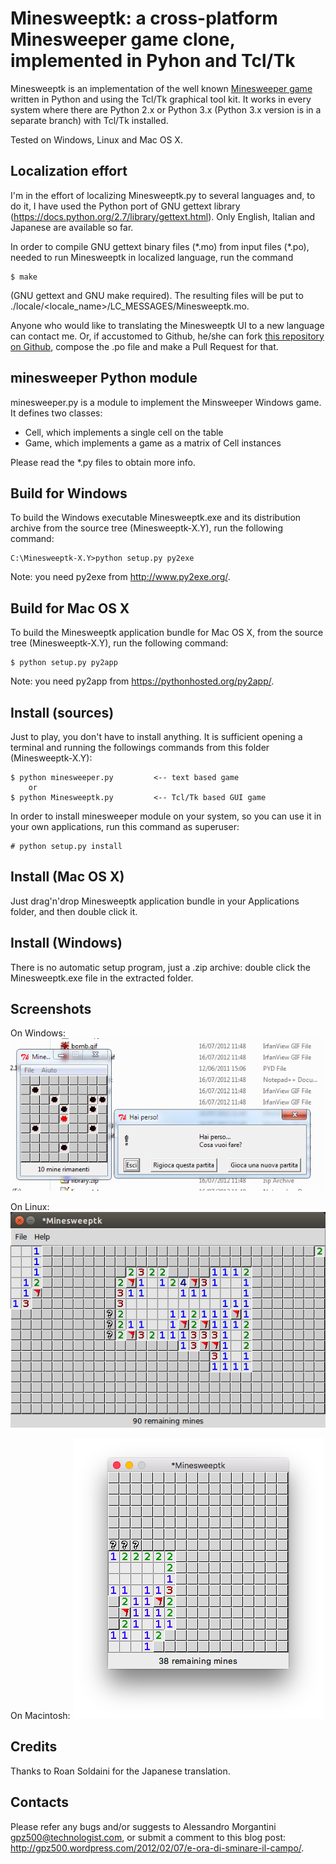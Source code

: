 Minesweeptk: a cross-platform Minesweeper game clone, implemented in Pyhon and Tcl/Tk
=====================================================================================

Minesweeptk is an implementation of the well known [Minesweeper game][1] written
in Python and using the Tcl/Tk graphical tool kit. It works in every system
where there are Python 2.x or Python 3.x (Python 3.x version is in a separate
branch) with Tcl/Tk installed.

Tested on Windows, Linux and Mac OS X.

Localization effort
-------------------

I'm in the effort of localizing Minesweeptk.py to several languages and, to do
it, I have used the Python port of GNU gettext library
(<https://docs.python.org/2.7/library/gettext.html>).
Only English, Italian and Japanese are available so far.

In order to compile GNU gettext binary files (\*.mo) from input files (\*.po),
needed to run Minesweeptk in localized language, run the command

    $ make
    
(GNU gettext and GNU make required). The resulting files will be put to
./locale/&lt;locale_name>/LC_MESSAGES/Minesweeptk.mo.

Anyone who would like to translating the Minesweeptk UI to a new language can
contact me. Or, if accustomed to Github, he/she can fork
[this repository on Github][2], compose the .po file and make a Pull Request for
that.

minesweeper Python module
-------------------------

minesweeper.py is a module to implement the Minsweeper Windows game.
It defines two classes:

- Cell, which implements a single cell on the table
- Game, which implements a game as a matrix of Cell instances

Please read the *.py files to obtain more info.

Build for Windows
-----------------

To build the Windows executable Minesweeptk.exe and its distribution archive
from the source tree (Minesweeptk-X.Y), run the following command:

    C:\Minesweeptk-X.Y>python setup.py py2exe
    
Note: you need py2exe from http://www.py2exe.org/.

Build for Mac OS X
------------------

To build the Minesweeptk application bundle for Mac OS X, from the source tree
(Minesweeptk-X.Y), run the following command:

    $ python setup.py py2app
    
Note: you need py2app from https://pythonhosted.org/py2app/.
    
Install (sources)
-----------------

Just to play, you don't have to install anything. It is sufficient opening a
terminal and running the followings commands from this folder (Minesweeptk-X.Y):

    $ python minesweeper.py         <-- text based game
        or
    $ python Minesweeptk.py         <-- Tcl/Tk based GUI game

In order to install minesweeper module on your system, so you can use
it in your own applications, run this command as superuser:

    # python setup.py install
    
Install (Mac OS X)
------------------

Just drag'n'drop Minesweeptk application bundle in your Applications folder, and
then double click it.

Install (Windows)
-----------------

There is no automatic setup program, just a .zip archive: double click the
Minesweeptk.exe file in the extracted folder.

Screenshots
-----------

On Windows:
![On Windows](screenshots/Windows%20screenshot.png)

On Linux:
![On Linux](screenshots/Ubuntu%20screenshot.png)

On Macintosh:
![On Macintosh](screenshots/Mac%20OS%20X%20screenshot.png)

Credits
-------

Thanks to Roan Soldaini for the Japanese translation.

Contacts
--------

Please refer any bugs and/or suggests to
    Alessandro Morgantini <gpz500@technologist.com>,
or submit a comment to this blog post:
    <http://gpz500.wordpress.com/2012/02/07/e-ora-di-sminare-il-campo/>.
    
[1]: https://en.wikipedia.org/wiki/Minesweeper_%28video_game%29
[2]: https://github.com/gpz500/minesweeptk

